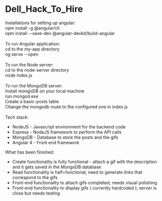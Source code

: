 # Dell_Hack_To_Hire

Installations for setting up angular: <br/>
npm install -g @angular/cli <br/>
npm install --save-dev @angular-devkit/build-angular <br/>
<br/>
To run Angular application: <br/>
cd to the my-app directory <br/>
ng serve --open <br/>
<br/>
To run the Node server: <br/>
cd to the node-server directory <br/>
node index.js <br/>
<br/>
To run the MongoDB server: <br/>
Install mongoDB on your local machine <br/>
run mongod.exe <br/>
Create a basic-posts table <br/>
Change the mongodb route to the configured one in index.js <br/>
<br/>
Tech stack: <br/>
- NodeJS - Javascript environment for the backend code <br/>
- Express - NodeJS framework to perform the API calls <br/>
- MongoDB - Database to store the posts and the gifs <br/>
- Angular 4 - Front end framework <br/>

What has been finished:
- Create functionality is fully functional - attach a gif with the description and it gets saved in the MongoDB database <br/>
- Read functionality is half=functional; need to generate links that correspond to the gifs <br/>
- Front-end functionality to attach gifs completed; needs visual polishing <br/>
- Front-end functionality to display gifs ( currently hardcoded ); server is close but needs testing
